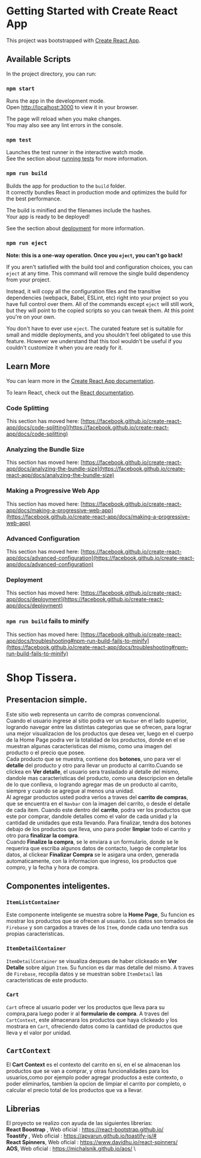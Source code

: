 # Getting Started with Create React App

This project was bootstrapped with [Create React App](https://github.com/facebook/create-react-app).

## Available Scripts

In the project directory, you can run:

### `npm start`

Runs the app in the development mode.\
Open [http://localhost:3000](http://localhost:3000) to view it in your browser.

The page will reload when you make changes.\
You may also see any lint errors in the console.

### `npm test`

Launches the test runner in the interactive watch mode.\
See the section about [running tests](https://facebook.github.io/create-react-app/docs/running-tests) for more information.

### `npm run build`

Builds the app for production to the `build` folder.\
It correctly bundles React in production mode and optimizes the build for the best performance.

The build is minified and the filenames include the hashes.\
Your app is ready to be deployed!

See the section about [deployment](https://facebook.github.io/create-react-app/docs/deployment) for more information.

### `npm run eject`

**Note: this is a one-way operation. Once you `eject`, you can't go back!**

If you aren't satisfied with the build tool and configuration choices, you can `eject` at any time. This command will remove the single build dependency from your project.

Instead, it will copy all the configuration files and the transitive dependencies (webpack, Babel, ESLint, etc) right into your project so you have full control over them. All of the commands except `eject` will still work, but they will point to the copied scripts so you can tweak them. At this point you're on your own.

You don't have to ever use `eject`. The curated feature set is suitable for small and middle deployments, and you shouldn't feel obligated to use this feature. However we understand that this tool wouldn't be useful if you couldn't customize it when you are ready for it.

## Learn More

You can learn more in the [Create React App documentation](https://facebook.github.io/create-react-app/docs/getting-started).

To learn React, check out the [React documentation](https://reactjs.org/).

### Code Splitting

This section has moved here: [https://facebook.github.io/create-react-app/docs/code-splitting](https://facebook.github.io/create-react-app/docs/code-splitting)

### Analyzing the Bundle Size

This section has moved here: [https://facebook.github.io/create-react-app/docs/analyzing-the-bundle-size](https://facebook.github.io/create-react-app/docs/analyzing-the-bundle-size)

### Making a Progressive Web App

This section has moved here: [https://facebook.github.io/create-react-app/docs/making-a-progressive-web-app](https://facebook.github.io/create-react-app/docs/making-a-progressive-web-app)

### Advanced Configuration

This section has moved here: [https://facebook.github.io/create-react-app/docs/advanced-configuration](https://facebook.github.io/create-react-app/docs/advanced-configuration)

### Deployment

This section has moved here: [https://facebook.github.io/create-react-app/docs/deployment](https://facebook.github.io/create-react-app/docs/deployment)

### `npm run build` fails to minify

This section has moved here: [https://facebook.github.io/create-react-app/docs/troubleshooting#npm-run-build-fails-to-minify](https://facebook.github.io/create-react-app/docs/troubleshooting#npm-run-build-fails-to-minify)

# Shop Tissera.

## Presentacion simple.

Este sitio web representa un carrito de compras convencional.\
 Cuando el usuario ingrese al sitio podra ver un `Navbar` en el lado superior, logrando navegar entre las distintas categorias que se ofrecen, para lograr una mejor visualizacion de los productos que desea ver, luego en el cuerpo de la Home Page podra ver la totalidad de los productos, donde en el se muestran algunas caracteristicas del mismo, como una imagen del producto o el precio que posee.\
 Cada producto que se muestra, contiene dos **botones**, uno para ver el **detalle** del producto y otro para llevar un producto al carrito.Cuando se clickea en **Ver detalle**, el usuario sera trasladado al detalle del mismo, dandole mas caracteristicas del producto, como una descripcion en detalle de lo que conlleva, o logrando agregar mas de un producto al carrito, siempre y cuando se agregue al menos una unidad.\
 Al agregar productos usted podra verlos a traves del **carrito de compras**, que se encuentra en el `Navbar` con la imagen del carrito, o desde el detalle de cada item.
Cuando este dentro del **carrito**, podra ver los productos que este por comprar, dandole detalles como el valor de cada unidad y la cantidad de unidades que esta llevando. Para finalizar, tendra dos botones debajo de los productos que lleva, uno para poder **limpiar** todo el carrito y otro para **finalizar la compra**.\
 Cuando **Finalize la compra**, se le enviara a un formulario, donde se le requerira que escriba algunos datos de contacto, luego de completar los datos, al clickear **Finalizar Compra** se le asigara una orden, generada automaticamente, con la informacion que ingreso, los productos que compro, y la fecha y hora de compra.

## Componentes inteligentes.

### `ItemListContainer`

Este componente inteligente se muestra sobre la **Home Page**, Su funcion es mostrar los productos que se ofrecen al usuario.
Los datos son tomados de `Firebase` y son cargados a traves de los `Item`, donde cada uno tendra sus propias caracteristicas.

### `ItemDetailContainer`

`ItemDetailContainer` se visualiza despues de haber clickeado en **Ver Detalle** sobre algun `Item`. Su funcion es dar mas detalle del mismo.
A traves de `Firebase`, recopila datos y se muestran sobre `ItemDetail` las caracteristicas de este producto.

### `Cart`

`Cart` ofrece al usuario poder ver los productos que lleva para su compra,para luego poder ir al **formulario de compra**. A traves del `CartContext`, este almacenara los productos que haya clickeado y los mostrara en `Cart`, ofreciendo datos como la cantidad de productos que lleva y el valor por unidad.

## `CartContext`

El **Cart Context** es el contexto del carrito en si, en el se almacenan los productos que se van a comprar, y otras funcionalidades para los usuarios,como por ejemplo poder agregar productos a este contexto, o poder eliminarlos, tambien la opcion de limpiar el carrito por completo, o calcular el precio total de los productos que va a llevar.

## **Librerias**

El proyecto se realizo con ayuda de las siguientes librerias:\
**React Boostrap** , Web oficial : https://react-bootstrap.github.io/ \
**Toastify** , Web oficial : https://apvarun.github.io/toastify-js/# \
**React Spinners**, Web oficial : https://www.davidhu.io/react-spinners/ \
**AOS**, Web oficial : https://michalsnik.github.io/aos/ \
